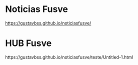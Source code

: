 <h1>Noticias Fusve</h1>

https://gustavbss.github.io/noticiasfusve/

<h1>HUB Fusve</h1>
https://gustavbss.github.io/noticiasfusve/teste/Untitled-1.html
